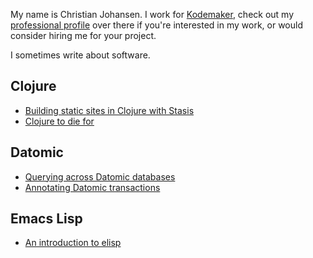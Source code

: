 My name is Christian Johansen. I work for [Kodemaker](https://kodemaker.no),
check out my [professional profile](https://kodemaker.no/christian/) over there
if you're interested in my work, or would consider hiring me for your project.

I sometimes write about software.

## Clojure

- [Building static sites in Clojure with Stasis](/building-static-sites-in-clojure-with-stasis/)
- [Clojure to die for](/clojure-to-die-for/)

## Datomic

- [Querying across Datomic databases](/querying-across-datomic-databases/)
- [Annotating Datomic transactions](/annotating-datomic-transactions/)

## Emacs Lisp

- [An introduction to elisp](/an-introduction-to-elisp/)

